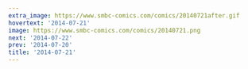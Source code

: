 ```yaml
---
extra_image: https://www.smbc-comics.com/comics/20140721after.gif
hovertext: '2014-07-21'
image: https://www.smbc-comics.com/comics/20140721.png
next: '2014-07-22'
prev: '2014-07-20'
title: '2014-07-21'
---
```

